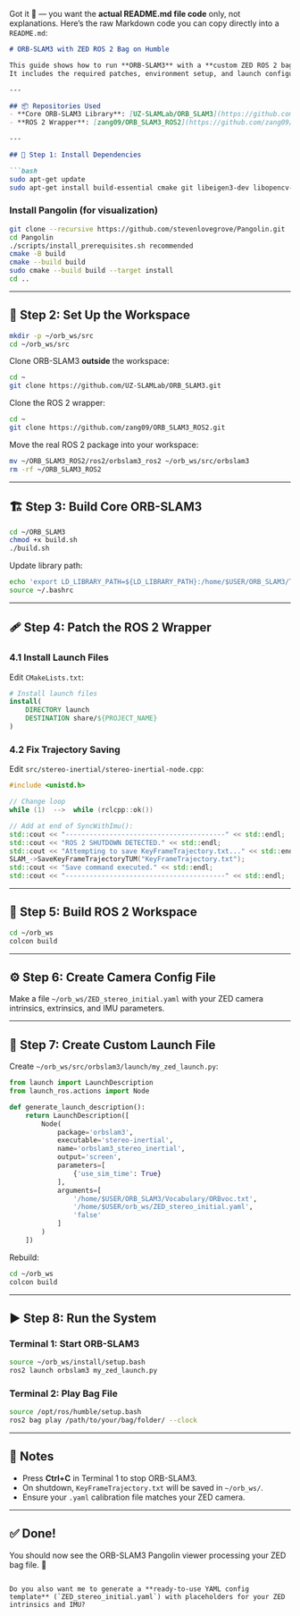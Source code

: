Got it 🚀 — you want the **actual README.md file code** only, not explanations.
Here’s the raw Markdown code you can copy directly into a `README.md`:

````markdown
# ORB-SLAM3 with ZED ROS 2 Bag on Humble

This guide shows how to run **ORB-SLAM3** with a **custom ZED ROS 2 bag file** on **ROS 2 Humble**.  
It includes the required patches, environment setup, and launch configuration to make the system work reliably.

---

## 📦 Repositories Used
- **Core ORB-SLAM3 Library**: [UZ-SLAMLab/ORB_SLAM3](https://github.com/UZ-SLAMLab/ORB_SLAM3)  
- **ROS 2 Wrapper**: [zang09/ORB_SLAM3_ROS2](https://github.com/zang09/ORB_SLAM3_ROS2)

---

## 🔧 Step 1: Install Dependencies

```bash
sudo apt-get update
sudo apt-get install build-essential cmake git libeigen3-dev libopencv-dev libglew-dev
````

### Install Pangolin (for visualization)

```bash
git clone --recursive https://github.com/stevenlovegrove/Pangolin.git
cd Pangolin
./scripts/install_prerequisites.sh recommended
cmake -B build
cmake --build build
sudo cmake --build build --target install
cd ..
```

---

## 📂 Step 2: Set Up the Workspace

```bash
mkdir -p ~/orb_ws/src
cd ~/orb_ws/src
```

Clone ORB-SLAM3 **outside** the workspace:

```bash
cd ~
git clone https://github.com/UZ-SLAMLab/ORB_SLAM3.git
```

Clone the ROS 2 wrapper:

```bash
cd ~
git clone https://github.com/zang09/ORB_SLAM3_ROS2.git
```

Move the real ROS 2 package into your workspace:

```bash
mv ~/ORB_SLAM3_ROS2/ros2/orbslam3_ros2 ~/orb_ws/src/orbslam3
rm -rf ~/ORB_SLAM3_ROS2
```

---

## 🏗️ Step 3: Build Core ORB-SLAM3

```bash
cd ~/ORB_SLAM3
chmod +x build.sh
./build.sh
```

Update library path:

```bash
echo 'export LD_LIBRARY_PATH=${LD_LIBRARY_PATH}:/home/$USER/ORB_SLAM3/Thirdparty/g2o/lib' >> ~/.bashrc
source ~/.bashrc
```

---

## 🩹 Step 4: Patch the ROS 2 Wrapper

### 4.1 Install Launch Files

Edit `CMakeLists.txt`:

```cmake
# Install launch files
install(
    DIRECTORY launch
    DESTINATION share/${PROJECT_NAME}
)
```

### 4.2 Fix Trajectory Saving

Edit `src/stereo-inertial/stereo-inertial-node.cpp`:

```cpp
#include <unistd.h>

// Change loop
while (1)  -->  while (rclcpp::ok())

// Add at end of SyncWithImu():
std::cout << "----------------------------------------" << std::endl;
std::cout << "ROS 2 SHUTDOWN DETECTED." << std::endl;
std::cout << "Attempting to save KeyFrameTrajectory.txt..." << std::endl;
SLAM_->SaveKeyFrameTrajectoryTUM("KeyFrameTrajectory.txt");
std::cout << "Save command executed." << std::endl;
std::cout << "----------------------------------------" << std::endl;
```

---

## 🔨 Step 5: Build ROS 2 Workspace

```bash
cd ~/orb_ws
colcon build
```

---

## ⚙️ Step 6: Create Camera Config File

Make a file `~/orb_ws/ZED_stereo_initial.yaml` with your ZED camera intrinsics, extrinsics, and IMU parameters.

---

## 🚀 Step 7: Create Custom Launch File

Create `~/orb_ws/src/orbslam3/launch/my_zed_launch.py`:

```python
from launch import LaunchDescription
from launch_ros.actions import Node

def generate_launch_description():
    return LaunchDescription([
        Node(
            package='orbslam3',
            executable='stereo-inertial',
            name='orbslam3_stereo_inertial',
            output='screen',
            parameters=[
                {'use_sim_time': True}
            ],
            arguments=[
                '/home/$USER/ORB_SLAM3/Vocabulary/ORBvoc.txt',
                '/home/$USER/orb_ws/ZED_stereo_initial.yaml',
                'false'
            ]
        )
    ])
```

Rebuild:

```bash
cd ~/orb_ws
colcon build
```

---

## ▶️ Step 8: Run the System

### Terminal 1: Start ORB-SLAM3

```bash
source ~/orb_ws/install/setup.bash
ros2 launch orbslam3 my_zed_launch.py
```

### Terminal 2: Play Bag File

```bash
source /opt/ros/humble/setup.bash
ros2 bag play /path/to/your/bag/folder/ --clock
```

---

## 📌 Notes

* Press **Ctrl+C** in Terminal 1 to stop ORB-SLAM3.
* On shutdown, `KeyFrameTrajectory.txt` will be saved in `~/orb_ws/`.
* Ensure your `.yaml` calibration file matches your ZED camera.

---

## ✅ Done!

You should now see the ORB-SLAM3 Pangolin viewer processing your ZED bag file. 🎉

```

Do you also want me to generate a **ready-to-use YAML config template** (`ZED_stereo_initial.yaml`) with placeholders for your ZED intrinsics and IMU?
```
